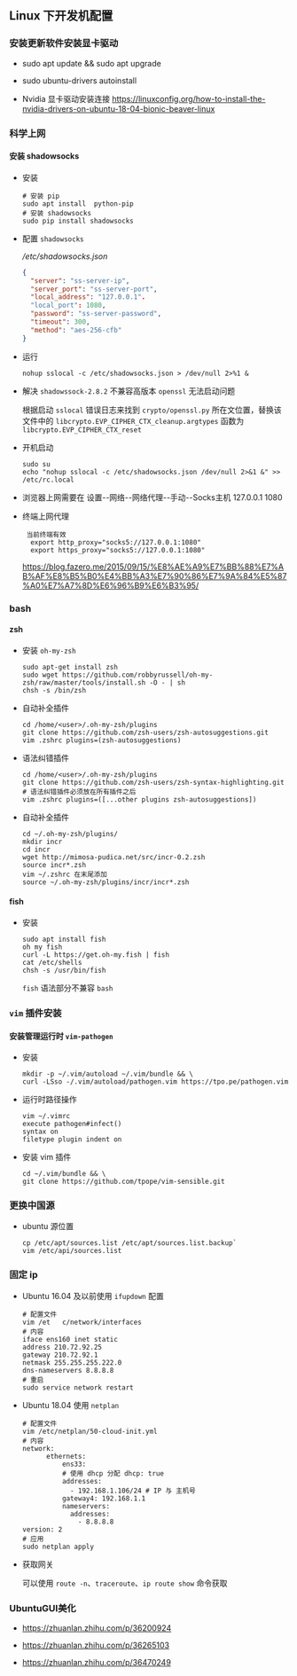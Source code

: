 ## Linux 下开发机配置

### 安装更新软件安装显卡驱动

* sudo apt update && sudo apt upgrade

* sudo ubuntu-drivers autoinstall

* Nvidia 显卡驱动安装连接 https://linuxconfig.org/how-to-install-the-nvidia-drivers-on-ubuntu-18-04-bionic-beaver-linux

### 科学上网

#### 安装 shadowsocks


* 安装

  ```shell
  # 安装 pip 
  sudo apt install  python-pip
  # 安装 shadowsocks
  sudo pip install shadowsocks
  ```

* 配置 `shadowsocks`

  */etc/shadowsocks.json*

  ```json
  {
  	"server": "ss-server-ip",
  	"server_port": "ss-server-port",
  	"local_address": "127.0.0.1".
  	"local_port": 1080,
  	"password": "ss-server-password",
  	"timeout": 300,
  	"method": "aes-256-cfb"
  }
  ```

* 运行

  `nohup sslocal -c /etc/shadowsocks.json > /dev/null 2>%1 &`

* 解决 `shadowssock-2.8.2` 不兼容高版本 `openssl` 无法启动问题

  根据启动 `sslocal` 错误日志来找到 `crypto/openssl.py` 所在文位置，替换该文件中的
  `libcrypto.EVP_CIPHER_CTX_cleanup.argtypes` 函数为 `libcrypto.EVP_CIPHER_CTX_reset`

* 开机启动

  ```shell
  sudo su
  echo "nohup sslocal -c /etc/shadowsocks.json /dev/null 2>&1 &" >> /etc/rc.local
  ```

* 浏览器上网需要在 设置--网络--网络代理--手动--Socks主机 127.0.0.1 1080

* 终端上网代理

  ```shell
   当前终端有效
    export http_proxy="socks5://127.0.0.1:1080"
    export https_proxy="socks5://127.0.0.1:1080"
  ```

    https://blog.fazero.me/2015/09/15/%E8%AE%A9%E7%BB%88%E7%AB%AF%E8%B5%B0%E4%BB%A3%E7%90%86%E7%9A%84%E5%87%A0%E7%A7%8D%E6%96%B9%E6%B3%95/

### bash

#### zsh 

* 安装 `oh-my-zsh`

  ```shell
  sudo apt-get install zsh
  sudo wget https://github.com/robbyrussell/oh-my-zsh/raw/master/tools/install.sh -O - | sh
  chsh -s /bin/zsh
  ```

* 自动补全插件

  ```shell
  cd /home/<user>/.oh-my-zsh/plugins
  git clone https://github.com/zsh-users/zsh-autosuggestions.git
  vim .zshrc plugins=(zsh-autosuggestions)
  ```

* 语法纠错插件

  ```shell
  cd /home/<user>/.oh-my-zsh/plugins
  git clone https://github.com/zsh-users/zsh-syntax-highlighting.git
  # 语法纠错插件必须放在所有插件之后
  vim .zshrc plugins=([...other plugins zsh-autosuggestions])
  ```

* 自动补全插件

  ```shell
  cd ~/.oh-my-zsh/plugins/
  mkdir incr
  cd incr
  wget http://mimosa-pudica.net/src/incr-0.2.zsh
  source incr*.zsh
  vim ~/.zshrc 在末尾添加
  source ~/.oh-my-zsh/plugins/incr/incr*.zsh
  ```

#### fish

* 安装

  ```shell
  sudo apt install fish
  oh my fish
  curl -L https://get.oh-my.fish | fish
  cat /etc/shells
  chsh -s /usr/bin/fish
  ```

  `fish` 语法部分不兼容 `bash`
### `vim` 插件安装

#### 安装管理运行时 `vim-pathogen`

* 安装

  ```shell
  mkdir -p ~/.vim/autoload ~/.vim/bundle && \
  curl -LSso -/.vim/autoload/pathogen.vim https://tpo.pe/pathogen.vim
  ```
* 运行时路径操作

  ```shell
  vim ~/.vimrc
  execute pathogen#infect()
  syntax on
  filetype plugin indent on
  ```
* 安装 vim 插件

  ```shell
  cd ~/.vim/bundle && \
  git clone https://github.com/tpope/vim-sensible.git
  ```


### 更换中国源

* ubuntu 源位置

  ```shell
  cp /etc/apt/sources.list /etc/apt/sources.list.backup`
  vim /etc/api/sources.list
  ```


### 固定 ip

* Ubuntu 16.04 及以前使用 `ifupdown` 配置 

  ```shell
  # 配置文件
  vim /et	c/network/interfaces
  # 内容
  iface ens160 inet static
  address 210.72.92.25
  gateway 210.72.92.1
  netmask 255.255.255.222.0
  dns-nameservers 8.8.8.8
  # 重启
  sudo service network restart
  ```

* Ubuntu 18.04 使用 `netplan`

  ```shell
  # 配置文件
  vim /etc/netplan/50-cloud-init.yml
  # 内容
  network:
     	ethernets:
     	    ens33:
     		# 使用 dhcp 分配 dhcp: true
     	    addresses:
     	      - 192.168.1.106/24 # IP 与 主机号
     	    gateway4: 192.168.1.1
     	    nameservers:
     	      addresses:
     	        - 8.8.8.8
  version: 2
  # 应用
  sudo netplan apply
  ```
  
* 获取网关

  可以使用 `route -n`、`traceroute`、`ip route show` 命令获取

### UbuntuGUI美化

* https://zhuanlan.zhihu.com/p/36200924

* https://zhuanlan.zhihu.com/p/36265103

* https://zhuanlan.zhihu.com/p/36470249

